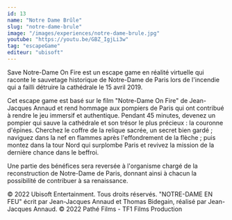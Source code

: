 ```yaml
---
id: 13
name: "Notre Dame Brûle"
slug: "notre-dame-brule"
image: "/images/experiences/notre-dame-brule.jpg"
youtube: "https://youtu.be/GBZ_IgjLi3w"
tag: "escapeGame"
editeur: "ubisoft"
---
```



Save Notre-Dame On Fire est un escape game en réalité virtuelle qui raconte le sauvetage historique de Notre-Dame de Paris lors de l'incendie qui a failli détruire la cathédrale le 15 avril 2019.

Cet escape game est basé sur le film "Notre-Dame On Fire" de Jean-Jacques Annaud et rend hommage aux pompiers de Paris qui ont contribué à rendre le jeu immersif et authentique. Pendant 45 minutes, devenez un pompier qui sauve la cathédrale et son trésor le plus précieux : la couronne d'épines. Cherchez le coffre de la relique sacrée, un secret bien gardé ; naviguez dans la nef en flammes après l'effondrement de la flèche ; puis montez dans la tour Nord qui surplombe Paris et revivez la mission de la dernière chance dans le beffroi.

Une partie des bénéfices sera reversée à l'organisme chargé de la reconstruction de Notre-Dame de Paris, donnant ainsi à chacun la possibilité de contribuer à sa renaissance.

© 2022 Ubisoft Entertainment. Tous droits réservés. "NOTRE-DAME EN FEU" écrit par Jean-Jacques Annaud et Thomas Bidegain, réalisé par Jean-Jacques Annaud. © 2022 Pathé Films - TF1 Films Production
